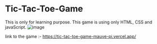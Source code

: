 # Tic-Tac-Toe-Game
This is only for learning purpose. This game is using only HTML, CSS and javaScript.
![image](https://github.com/ruchit3601/Tic-Tac-Toe-Game/assets/84843164/487b5412-e97e-421a-9c63-c5dc813c2af2)

link to the game :-
https://tic-tac-toe-game-mauve-pi.vercel.app/
